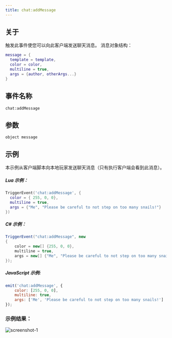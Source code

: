 ```yaml
---
title: chat:addMessage
---
```


## 关于
触发此事件使您可以向此客户端发送聊天消息。
消息对象结构：

```lua
message = {
  template = template,
  color = color,
  multiline = true,
  args = {author, otherArgs...}
}
```

## 事件名称
```
chat:addMessage
```

参数
----------

```
object message
```

示例
--------

本示例从客户端脚本向本地玩家发送聊天消息（只有执行客户端会看到此消息）。

##### Lua 示例：
```lua
TriggerEvent('chat:addMessage', {
  color = { 255, 0, 0},
  multiline = true,
  args = {"Me", "Please be careful to not step on too many snails!"}
})
```

##### C\# 示例：
```csharp
TriggerEvent("chat:addMessage", new
{
    color = new[] {255, 0, 0},
    multiline = true,
    args = new[] {"Me", "Please be careful to not step on too many snails!"}
});
```

##### JavaScript 示例:
```javascript
emit('chat:addMessage', {
    color: [255, 0, 0],
    multiline: true,
    args: ['Me', 'Please be careful to not step on too many snails!']
});
```

### 示例结果：
![screenshot-1](/chat_addMessage.png)
